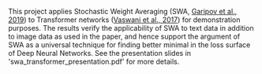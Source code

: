 This project applies Stochastic Weight Averaging (SWA, [Garipov et al., 2019](https://arxiv.org/pdf/1803.05407.pdf)) to Transformer networks ([Vaswani et al., 2017](https://arxiv.org/abs/1706.03762)) for demonstration purposes. The results verify the applicability of SWA to text data in addition to image data as used in the paper, and hence support the argument of SWA as a universal technique for finding better minimal in the loss surface of Deep Neural Networks.
See the presentation slides in 'swa_transformer_presentation.pdf' for more details.
